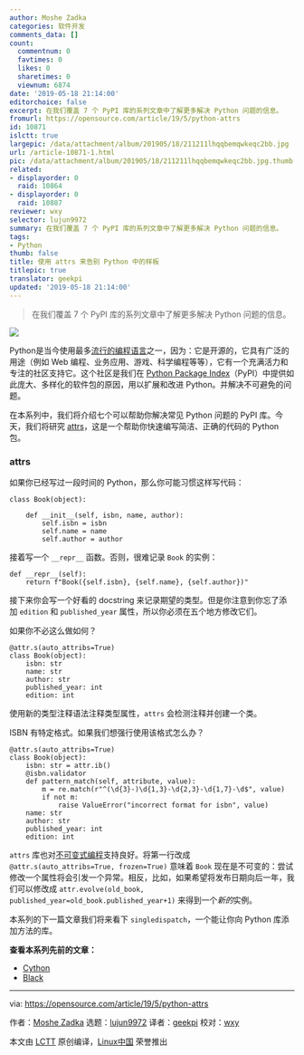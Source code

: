 ```yaml
---
author: Moshe Zadka
categories: 软件开发
comments_data: []
count:
  commentnum: 0
  favtimes: 0
  likes: 0
  sharetimes: 0
  viewnum: 6874
date: '2019-05-18 21:14:00'
editorchoice: false
excerpt: 在我们覆盖 7 个 PyPI 库的系列文章中了解更多解决 Python 问题的信息。
fromurl: https://opensource.com/article/19/5/python-attrs
id: 10871
islctt: true
largepic: /data/attachment/album/201905/18/211211lhqqbemqwkeqc2bb.jpg
url: /article-10871-1.html
pic: /data/attachment/album/201905/18/211211lhqqbemqwkeqc2bb.jpg.thumb.jpg
related:
- displayorder: 0
  raid: 10864
- displayorder: 0
  raid: 10887
reviewer: wxy
selector: lujun9972
summary: 在我们覆盖 7 个 PyPI 库的系列文章中了解更多解决 Python 问题的信息。
tags:
- Python
thumb: false
title: 使用 attrs 来告别 Python 中的样板
titlepic: true
translator: geekpi
updated: '2019-05-18 21:14:00'
---
```



> 
> 在我们覆盖 7 个 PyPI 库的系列文章中了解更多解决 Python 问题的信息。
> 
> 
> 


![](/data/attachment/album/201905/18/211211lhqqbemqwkeqc2bb.jpg)


Python是当今使用最多[流行的编程语言](https://opensource.com/article/18/5/numbers-python-community-trends)之一，因为：它是开源的，它具有广泛的用途（例如 Web 编程、业务应用、游戏、科学编程等等），它有一个充满活力和专注的社区支持它。这个社区是我们在 [Python Package Index](https://pypi.org/)（PyPI）中提供如此庞大、多样化的软件包的原因，用以扩展和改进 Python。并解决不可避免的问题。


在本系列中，我们将介绍七个可以帮助你解决常见 Python 问题的 PyPI 库。今天，我们将研究 [attrs](https://pypi.org/project/attrs/)，这是一个帮助你快速编写简洁、正确的代码的 Python 包。


### attrs


如果你已经写过一段时间的 Python，那么你可能习惯这样写代码：



```
class Book(object):

    def __init__(self, isbn, name, author):
        self.isbn = isbn
        self.name = name
        self.author = author
```

接着写一个 `__repr__` 函数。否则，很难记录 `Book` 的实例：



```
def __repr__(self):
    return f"Book({self.isbn}, {self.name}, {self.author})"
```

接下来你会写一个好看的 docstring 来记录期望的类型。但是你注意到你忘了添加 `edition` 和 `published_year` 属性，所以你必须在五个地方修改它们。


如果你不必这么做如何？



```
@attr.s(auto_attribs=True)
class Book(object):
    isbn: str
    name: str
    author: str
    published_year: int
    edition: int
```

使用新的类型注释语法注释类型属性，`attrs` 会检测注释并创建一个类。


ISBN 有特定格式。如果我们想强行使用该格式怎么办？



```
@attr.s(auto_attribs=True)
class Book(object):
    isbn: str = attr.ib()
    @isbn.validator
    def pattern_match(self, attribute, value):
        m = re.match(r"^(\d{3}-)\d{1,3}-\d{2,3}-\d{1,7}-\d$", value)
        if not m:
            raise ValueError("incorrect format for isbn", value)
    name: str 
    author: str
    published_year: int
    edition: int
```

`attrs` 库也对[不可变式编程](https://opensource.com/article/18/10/functional-programming-python-immutable-data-structures)支持良好。将第一行改成 `@attr.s(auto_attribs=True, frozen=True)` 意味着 `Book` 现在是不可变的：尝试修改一个属性将会引发一个异常。相反，比如，如果希望将发布日期向后一年，我们可以修改成 `attr.evolve(old_book, published_year=old_book.published_year+1)` 来得到一个*新的*实例。


本系列的下一篇文章我们将来看下 `singledispatch`，一个能让你向 Python 库添加方法的库。


**查看本系列先前的文章：**


* [Cython](/article-10859-1.html)
* [Black](/article-10864-1.html)




---


via: <https://opensource.com/article/19/5/python-attrs>


作者：[Moshe Zadka](https://opensource.com/users/moshez/users/moshez) 选题：[lujun9972](https://github.com/lujun9972) 译者：[geekpi](https://github.com/geekpi) 校对：[wxy](https://github.com/wxy)


本文由 [LCTT](https://github.com/LCTT/TranslateProject) 原创编译，[Linux中国](https://linux.cn/) 荣誉推出